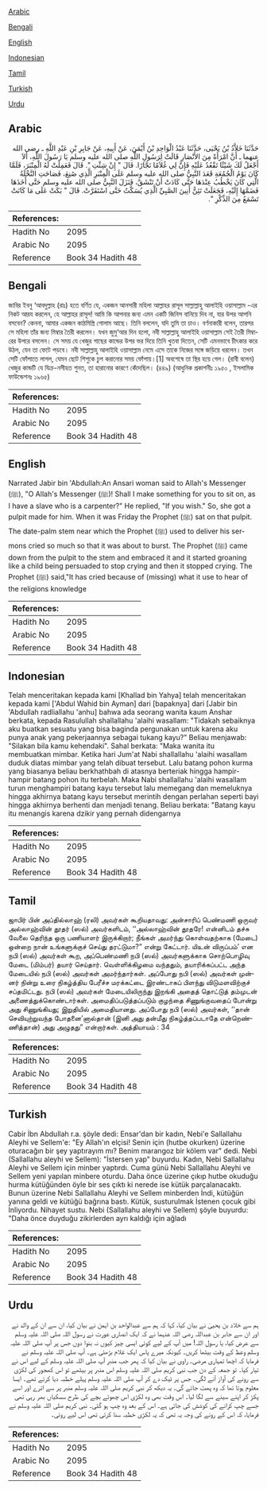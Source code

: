 [Arabic](#arabic)

[Bengali](#bengali)

[English](#english)

[Indonesian](#indonesian)

[Tamil](#tamil)

[Turkish](#turkish)

[Urdu](#urdu)

## Arabic


<div dir="rtl" lang="ar" style={{fontSize:'larger',backgroundColor:'#f8f9fa',padding:20}}>
حَدَّثَنَا خَلاَّدُ بْنُ يَحْيَى، حَدَّثَنَا عَبْدُ الْوَاحِدِ بْنُ أَيْمَنَ، عَنْ أَبِيهِ، عَنْ جَابِرِ بْنِ عَبْدِ اللَّهِ ـ رضى الله عنهما ـ أَنَّ امْرَأَةً مِنَ الأَنْصَارِ قَالَتْ لِرَسُولِ اللَّهِ صلى الله عليه وسلم يَا رَسُولَ اللَّهِ، أَلاَ أَجْعَلُ لَكَ شَيْئًا تَقْعُدُ عَلَيْهِ فَإِنَّ لِي غُلاَمًا نَجَّارًا‏.‏ قَالَ ‏"‏ إِنْ شِئْتِ ‏"‏‏.‏ قَالَ فَعَمِلَتْ لَهُ الْمِنْبَرَ، فَلَمَّا كَانَ يَوْمُ الْجُمُعَةِ قَعَدَ النَّبِيُّ صلى الله عليه وسلم عَلَى الْمِنْبَرِ الَّذِي صُنِعَ، فَصَاحَتِ النَّخْلَةُ الَّتِي كَانَ يَخْطُبُ عِنْدَهَا حَتَّى كَادَتْ أَنْ تَنْشَقَّ، فَنَزَلَ النَّبِيُّ صلى الله عليه وسلم حَتَّى أَخَذَهَا فَضَمَّهَا إِلَيْهِ، فَجَعَلَتْ تَئِنُّ أَنِينَ الصَّبِيِّ الَّذِي يُسَكَّتُ حَتَّى اسْتَقَرَّتْ‏.‏ قَالَ ‏"‏ بَكَتْ عَلَى مَا كَانَتْ تَسْمَعُ مِنَ الذِّكْرِ ‏"‏‏.‏
</div>
<div style={{backgroundColor:'#f8f9fa',padding:20, marginBottom: 10}}><table> <thead> <tr> <th>References:</th> <th></th> </tr> </thead> <tbody><tr><td>Hadith No</td><td>2095</td></tr><tr><td>Arabic No</td><td>2095</td></tr><tr><td>Reference</td><td>Book 34 Hadith 48</td></tr></tbody></table></div>

## Bengali


<div dir="ltr" lang="bn" style={{fontSize:'larger',backgroundColor:'#f8f9fa',padding:20}}>
জাবির ইবনু ‘আবদুল্লাহ (রাঃ) হতে বর্ণিত যে, একজন আনসারী মহিলা আল্লাহর রাসূল সাল্লাল্লাহু আলাইহি ওয়াসাল্লাম -এর নিকট আরয করলেন, হে আল্লাহর রাসূল! আমি কি আপনার জন্য এমন একটি জিনিস বানিয়ে দিব না, যার উপর আপনি বসবেন? কেননা, আমার একজন কাঠমিস্ত্রি গোলাম আছে। তিনি বললেন, যদি তুমি তা চাও। বর্ণনাকারী বলেন, তারপর সে মহিলা তাঁর জন্য মিম্বার তৈরী করলেন। যখন জুমু‘আর দিন হলো, নবী সাল্লাল্লাহু আলাইহি ওয়াসাল্লাম সেই তৈরী মিম্বারের উপরে বসলেন। সে সময় যে খেজুর গাছের কান্ডের উপর ভর দিয়ে তিনি খুতবা দিতেন, সেটি এমনভাবে চীৎকার করে উঠল, যেন তা ফেটে পড়বে। নবী সাল্লাল্লাহু আলাইহি ওয়াসাল্লাম নেমে এসে তাকে নিজের সঙ্গে জড়িয়ে ধরলেন। তখন সেটি ফোঁপাতে লাগল, যেমন ছোট শিশুকে চুপ করানোর সময় ফোঁপায়।[1] অবশেষে তা স্থির হয়ে গেল। (রাবী বলেন) খেজুর কান্ডটি যে যিক্র-নসীহত শুনত, তা হারানোর কারণে কেঁদেছিল। (৪৪৯) (আধুনিক প্রকাশনীঃ ১৯৫০ , ইসলামিক ফাউন্ডেশনঃ ১৯৬৫)
</div>
<div style={{backgroundColor:'#f8f9fa',padding:20, marginBottom: 10}}><table> <thead> <tr> <th>References:</th> <th></th> </tr> </thead> <tbody><tr><td>Hadith No</td><td>2095</td></tr><tr><td>Arabic No</td><td>2095</td></tr><tr><td>Reference</td><td>Book 34 Hadith 48</td></tr></tbody></table></div>

## English


<div dir="ltr" lang="en" style={{fontSize:'larger',backgroundColor:'#f8f9fa',padding:20}}>
Narrated Jabir bin 'Abdullah:An Ansari woman said to Allah's Messenger (ﷺ), "O Allah's Messenger (ﷺ)! Shall I make something for you to sit on, as I have a slave who is a carpenter?" He replied, "If you wish." So, she got a pulpit made for him. When it was Friday the Prophet (ﷺ) sat on that pulpit. The date-palm stem near which the Prophet (ﷺ) used to deliver his sermons cried so much so that it was about to burst. The Prophet (ﷺ) came down from the pulpit to the stem and embraced it and it started groaning like a child being persuaded to stop crying and then it stopped crying. The Prophet (ﷺ) said,"It has cried because of (missing) what it use to hear of the religions knowledge
</div>
<div style={{backgroundColor:'#f8f9fa',padding:20, marginBottom: 10}}><table> <thead> <tr> <th>References:</th> <th></th> </tr> </thead> <tbody><tr><td>Hadith No</td><td>2095</td></tr><tr><td>Arabic No</td><td>2095</td></tr><tr><td>Reference</td><td>Book 34 Hadith 48</td></tr></tbody></table></div>

## Indonesian


<div dir="ltr" lang="id" style={{fontSize:'larger',backgroundColor:'#f8f9fa',padding:20}}>
Telah menceritakan kepada kami [Khallad bin Yahya] telah menceritakan kepada kami ['Abdul Wahid bin Ayman] dari [bapaknya] dari [Jabir bin 'Abdullah radliallahu 'anhu] bahwa ada seorang wanita kaum Anshar berkata, kepada Rasulullah shallallahu 'alaihi wasallam: "Tidakah sebaiknya aku buatkan sesuatu yang bisa baginda pergunakan untuk karena aku punya anak yang pekerjaannya sebagai tukang kayu?" Beliau menjawab: "Silakan bila kamu kehendaki". Sahal berkata: "Maka wanita itu membuatkan mimbar. Ketika hari Jum'at Nabi shallallahu 'alaihi wasallam duduk diatas mimbar yang telah dibuat tersebut. Lalu batang pohon kurma yang biasanya beliau berkhathbah di atasnya berteriak hingga hampir-hampir batang pohon itu terbelah. Maka Nabi shallallahu 'alaihi wasallam turun menghampiri batang kayu tersebut lalu memegang dan memeluknya hingga akhirnya batang kayu tersebut merintih dengan perlahan seperti bayi hingga akhirnya berhenti dan menjadi tenang. Beliau berkata: "Batang kayu itu menangis karena dzikir yang pernah didengarnya
</div>
<div style={{backgroundColor:'#f8f9fa',padding:20, marginBottom: 10}}><table> <thead> <tr> <th>References:</th> <th></th> </tr> </thead> <tbody><tr><td>Hadith No</td><td>2095</td></tr><tr><td>Arabic No</td><td>2095</td></tr><tr><td>Reference</td><td>Book 34 Hadith 48</td></tr></tbody></table></div>

## Tamil


<div dir="ltr" lang="ta" style={{fontSize:'larger',backgroundColor:'#f8f9fa',padding:20}}>
ஜாபிர் பின் அப்தில்லாஹ் (ரலி) அவர்கள் கூறியதாவது: அன்சாரிப் பெண்மணி ஒருவர் அல்லாஹ்வின் தூதர் (ஸல்) அவர்களிடம், ‘‘அல்லாஹ்வின் தூதரே! என்னிடம் தச்சு வேலை தெரிந்த ஒரு பணியாளர் இருக்கிறார்; நீங்கள் அமர்ந்து கொள்வதற்காக (மேடை) ஒன்றை நான் உங்களுக்குச் செய்து தரட்டுமா?” என்று கேட்டார். யிஉன் விருப்பம்’ என நபி (ஸல்) அவர்கள் கூற, அப்பெண்மணி நபி (ஸல்) அவர்களுக்காக சொற்பொழிவு மேடை (மிம்பர்) தயார் செய்தார். வெள்ளிக்கிழமை வந்ததும், தயாரிக்கப்பட்ட அந்த மேடையில் நபி (ஸல்) அவர்கள் அமர்ந்தார்கள். அப்போது நபி (ஸல்) அவர்கள் முன்னர் நின்று உரை நிகழ்த்திய பேரீச்ச மரக்கட்டை இரண்டாகப் பிளந்து விடுமளவிற்குச் சப்தமிட்டது. நபி (ஸல்) அவர்கள் மேடையிலிருந்து இறங்கி அதைத் தொட்டுத் தம்முடன் அணைத்துக்கொண்டார்கள். அமைதிப்படுத்தப்படும் குழந்தை சிணுங்குவதைப் போன்று அது சிணுங்கியது; இறுதியில் அமைதியானது. அப்போது நபி (ஸல்) அவர்கள், ‘‘தான் செவியுற்றுவந்த போதனை’னால்தான் (இனி அது தன்மீது நிகழ்த்தப்படாதே என்றெண்ணித்தான்) அது அழுதது” என்றார்கள். அத்தியாயம் : 34
</div>
<div style={{backgroundColor:'#f8f9fa',padding:20, marginBottom: 10}}><table> <thead> <tr> <th>References:</th> <th></th> </tr> </thead> <tbody><tr><td>Hadith No</td><td>2095</td></tr><tr><td>Arabic No</td><td>2095</td></tr><tr><td>Reference</td><td>Book 34 Hadith 48</td></tr></tbody></table></div>

## Turkish


<div dir="ltr" lang="tr" style={{fontSize:'larger',backgroundColor:'#f8f9fa',padding:20}}>
Cabir İbn Abdullah r.a. şöyle dedi: Ensar'dan bir kadın, Nebi'e Sallallahu Aleyhi ve Sellem'e: "Ey Allah'ın elçisi! Senin için (hutbe okurken) üzerine oturacağın bir şey yaptırayım mı? Benim marangoz bir kölem var" dedi. Nebi (Sallallahu aleyhi ve Sellem): "İstersen yap" buyurdu. Kadın, Nebi Sallallahu Aleyhi ve Sellem için minber yaptırdı. Cuma günü Nebi Sallallahu Aleyhi ve Sellem yeni yapılan minbere oturdu. Daha önce üzerine çıkıp hutbe okuduğu hurma kütüğünden öyle bir ses çıktı ki nerede ise kütük parçalanacaktı. Bunun üzerine Nebi Sallallahu Aleyhi ve Sellem minberden İndi, kütüğün yanına geldi ve kütüğü bağrına bastı. Kütük, susturulmak İstenen çocuk gibi İnliyordu. Nihayet sustu. Nebi (Sallallahu aleyhi ve Sellem) şöyle buyurdu: "Daha önce duyduğu zikirlerden ayrı kaldığı için ağladı
</div>
<div style={{backgroundColor:'#f8f9fa',padding:20, marginBottom: 10}}><table> <thead> <tr> <th>References:</th> <th></th> </tr> </thead> <tbody><tr><td>Hadith No</td><td>2095</td></tr><tr><td>Arabic No</td><td>2095</td></tr><tr><td>Reference</td><td>Book 34 Hadith 48</td></tr></tbody></table></div>

## Urdu


<div dir="rtl" lang="ur" style={{fontSize:'larger',backgroundColor:'#f8f9fa',padding:20}}>
ہم سے خلاد بن یحییٰ نے بیان کیا، کہا کہ ہم سے عبدالواحد بن ایمن نے بیان کیا، ان سے ان کے والد نے اور ان سے جابر بن عبداللہ رضی اللہ عنہما نے کہ ایک انصاری عورت نے رسول اللہ صلی اللہ علیہ وسلم سے عرض کیا، یا رسول اللہ! میں آپ کے لیے کوئی ایسی چیز کیوں نہ بنوا دوں جس پر آپ صلی اللہ علیہ وسلم وعظ کے وقت بیٹھا کریں۔ کیونکہ میرے پاس ایک غلام بڑھئی ہے۔ آپ صلی اللہ علیہ وسلم نے فرمایا کہ اچھا تمہاری مرضی۔ راوی نے بیان کیا کہ پھر جب منبر آپ صلی اللہ علیہ وسلم کے لیے اس نے تیار کیا۔ تو جمعہ کے دن جب نبی کریم صلی اللہ علیہ وسلم اس منبر پر بیٹھے تو اس کھجور کی لکڑی سے رونے کی آواز آنے لگی۔ جس پر ٹیک دے کر آپ صلی اللہ علیہ وسلم پہلے خطبہ دیا کرتے تھے۔ ایسا معلوم ہوتا تھا کہ وہ پھٹ جائے گی۔ یہ دیکھ کر نبی کریم صلی اللہ علیہ وسلم منبر پر سے اترے اور اسے پکڑ کر اپنے سینے سے لگا لیا۔ اس وقت بھی وہ لکڑی اس چھوٹے بچے کی طرح سسکیاں بھر رہی تھی جسے چپ کرانے کی کوشش کی جاتی ہے۔ اس کے بعد وہ چپ ہو گئی۔ نبی کریم صلی اللہ علیہ وسلم نے فرمایا، کہ اس کے رونے کی وجہ یہ تھی کہ یہ لکڑی خطبہ سنا کرتی تھی اس لیے روئی۔
</div>
<div style={{backgroundColor:'#f8f9fa',padding:20, marginBottom: 10}}><table> <thead> <tr> <th>References:</th> <th></th> </tr> </thead> <tbody><tr><td>Hadith No</td><td>2095</td></tr><tr><td>Arabic No</td><td>2095</td></tr><tr><td>Reference</td><td>Book 34 Hadith 48</td></tr></tbody></table></div>